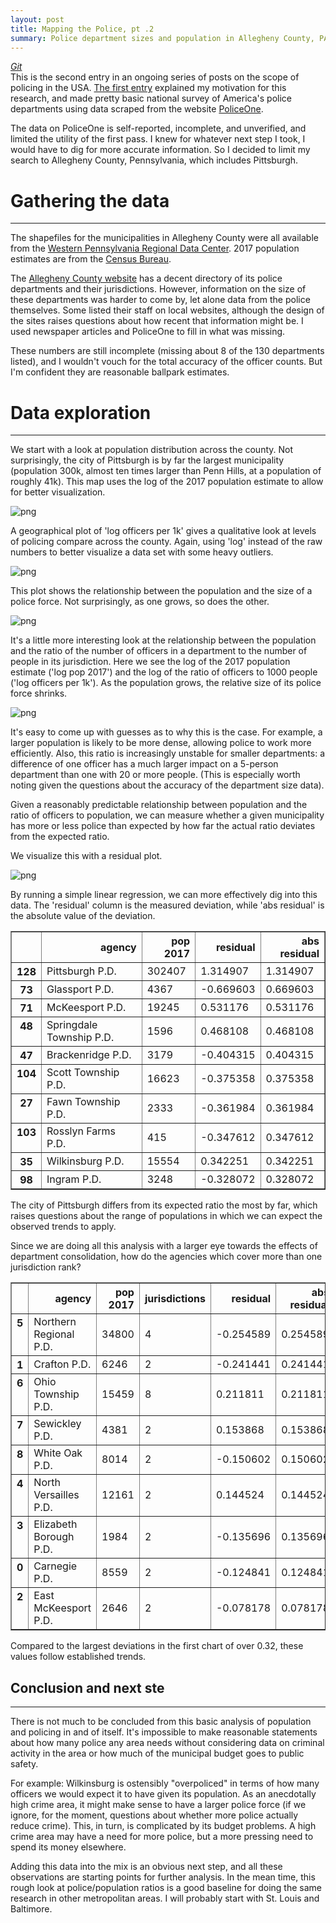 ```yaml
---
layout: post
title: Mapping the Police, pt .2
summary: Police department sizes and population in Allegheny County, PA
---
```

_[Git](https://github.com/afriedman412/police_mapping_ag_county)_   
This is the second entry in an ongoing series of posts on the scope of policing in the USA. [The first entry](https://afriedman412.github.io/Mapping-the-Police-v1.0/) explained my motivation for this research, and made pretty basic national survey of America's police departments using data scraped from the website [PoliceOne](http://www.policeone.com).

The data on PoliceOne is self-reported, incomplete, and unverified, and limited the utility of the first pass. I knew for whatever next step I took, I would have to dig for more accurate information. So I decided to limit my search to Allegheny County, Pennsylvania, which includes Pittsburgh.

# Gathering the data
---
The shapefiles for the municipalities in Allegheny County were all available from the [Western Pennsylvania Regional Data Center](https://data.wprdc.org/dataset/allegheny-county-municipal-boundaries). 2017 population estimates are from the [Census Bureau](https://factfinder.census.gov/faces/nav/jsf/pages/index.xhtml).

The [Allegheny County website](http://www.alleghenycounty.us/emergency-services/police-departments.aspx) has a decent directory of its police departments and their jurisdictions. However, information on the size of these departments was harder to come by, let alone data from the police themselves. Some listed their staff on local websites, although the design of the sites raises questions about how recent that information might be. I used newspaper articles and PoliceOne to fill in what was missing. 

These numbers are still incomplete (missing about 8 of the 130 departments listed), and I wouldn't vouch for the total accuracy of the officer counts. But I'm confident they are reasonable ballpark estimates.

# Data exploration
---
We start with a look at population distribution across the county. Not surprisingly, the city of Pittsburgh is by far the largest municipality (population 300k, almost ten times larger than Penn Hills, at a population of roughly 41k). This map uses the log of the 2017 population estimate to allow for better visualization.

![png](images/technical%20notebook_files/technical%20notebook_23_0.png)

A geographical plot of 'log officers per 1k' gives a qualitative look at levels of policing compare across the county. Again, using 'log' instead of the raw numbers to better visualize a data set with some heavy outliers.

![png](images/technical%20notebook_files/technical%20notebook_27_0.png)

This plot shows the relationship between the population and the size of a police force. Not surprisingly, as one grows, so does the other. 

![png](images/technical%20notebook_files/technical%20notebook_29_0.png)

It's a little more interesting look at the relationship between the population and the ratio of the number of officers in a department to the number of people in its jurisdiction. Here we see the log of the 2017 population estimate ('log pop 2017') and the log of the ratio of officers to 1000 people ('log officers per 1k'). As the population grows, the relative size of its police force shrinks.

![png](images/technical%20notebook_files/technical%20notebook_31_0.png)

It's easy to come up with guesses as to why this is the case. For example, a larger population is likely to be more dense, allowing police to work more efficiently. Also, this ratio is increasingly unstable for smaller departments: a difference of one officer has a much larger impact on a 5-person department than one with 20 or more people. (This is especially worth noting given the questions about the accuracy of the department size data).

Given a reasonably predictable relationship between population and the ratio of officers to population, we can measure whether a given municipality has more or less police than expected by how far the actual ratio deviates from the expected ratio.

We visualize this with a residual plot.

![png](images/technical%20notebook_files/technical%20notebook_33_0.png)

By running a simple linear regression, we can more effectively dig into this data. The 'residual' column is the measured deviation, while 'abs residual' is the absolute value of the deviation.

<div>
<style>
    .dataframe thead tr:only-child th {
        text-align: right;
    }

    .dataframe thead th {
        text-align: left;
    }

    .dataframe tbody tr th {
        vertical-align: top;
    }
</style>
<table border="1" class="dataframe">
  <thead>
    <tr style="text-align: right;">
      <th></th>
      <th>agency</th>
      <th>pop 2017</th>
      <th>residual</th>
      <th>abs residual</th>
    </tr>
  </thead>
  <tbody>
    <tr>
      <th>128</th>
      <td>Pittsburgh P.D.</td>
      <td>302407</td>
      <td>1.314907</td>
      <td>1.314907</td>
    </tr>
    <tr>
      <th>73</th>
      <td>Glassport P.D.</td>
      <td>4367</td>
      <td>-0.669603</td>
      <td>0.669603</td>
    </tr>
    <tr>
      <th>71</th>
      <td>McKeesport P.D.</td>
      <td>19245</td>
      <td>0.531176</td>
      <td>0.531176</td>
    </tr>
    <tr>
      <th>48</th>
      <td>Springdale Township P.D.</td>
      <td>1596</td>
      <td>0.468108</td>
      <td>0.468108</td>
    </tr>
    <tr>
      <th>47</th>
      <td>Brackenridge P.D.</td>
      <td>3179</td>
      <td>-0.404315</td>
      <td>0.404315</td>
    </tr>
    <tr>
      <th>104</th>
      <td>Scott Township P.D.</td>
      <td>16623</td>
      <td>-0.375358</td>
      <td>0.375358</td>
    </tr>
    <tr>
      <th>27</th>
      <td>Fawn Township P.D.</td>
      <td>2333</td>
      <td>-0.361984</td>
      <td>0.361984</td>
    </tr>
    <tr>
      <th>103</th>
      <td>Rosslyn Farms P.D.</td>
      <td>415</td>
      <td>-0.347612</td>
      <td>0.347612</td>
    </tr>
    <tr>
      <th>35</th>
      <td>Wilkinsburg P.D.</td>
      <td>15554</td>
      <td>0.342251</td>
      <td>0.342251</td>
    </tr>
    <tr>
      <th>98</th>
      <td>Ingram P.D.</td>
      <td>3248</td>
      <td>-0.328072</td>
      <td>0.328072</td>
    </tr>
  </tbody>
</table>
</div>

The city of Pittsburgh differs from its expected ratio the most by far, which raises questions about the range of populations in which we can expect the observed trends to apply. 

Since we are doing all this analysis with a larger eye towards the effects of department consolidation, how do the agencies which cover more than one jurisdiction rank?

<div>
<style>
    .dataframe thead tr:only-child th {
        text-align: right;
    }

    .dataframe thead th {
        text-align: left;
    }

    .dataframe tbody tr th {
        vertical-align: top;
    }
</style>
<table border="1" class="dataframe">
  <thead>
    <tr style="text-align: right;">
      <th></th>
      <th>agency</th>
      <th>pop 2017</th>
      <th>jurisdictions</th>
      <th>residual</th>
      <th>abs residual</th>
    </tr>
  </thead>
  <tbody>
    <tr>
      <th>5</th>
      <td>Northern Regional P.D.</td>
      <td>34800</td>
      <td>4</td>
      <td>-0.254589</td>
      <td>0.254589</td>
    </tr>
    <tr>
      <th>1</th>
      <td>Crafton P.D.</td>
      <td>6246</td>
      <td>2</td>
      <td>-0.241441</td>
      <td>0.241441</td>
    </tr>
    <tr>
      <th>6</th>
      <td>Ohio Township P.D.</td>
      <td>15459</td>
      <td>8</td>
      <td>0.211811</td>
      <td>0.211811</td>
    </tr>
    <tr>
      <th>7</th>
      <td>Sewickley P.D.</td>
      <td>4381</td>
      <td>2</td>
      <td>0.153868</td>
      <td>0.153868</td>
    </tr>
    <tr>
      <th>8</th>
      <td>White Oak P.D.</td>
      <td>8014</td>
      <td>2</td>
      <td>-0.150602</td>
      <td>0.150602</td>
    </tr>
    <tr>
      <th>4</th>
      <td>North Versailles P.D.</td>
      <td>12161</td>
      <td>2</td>
      <td>0.144524</td>
      <td>0.144524</td>
    </tr>
    <tr>
      <th>3</th>
      <td>Elizabeth Borough P.D.</td>
      <td>1984</td>
      <td>2</td>
      <td>-0.135696</td>
      <td>0.135696</td>
    </tr>
    <tr>
      <th>0</th>
      <td>Carnegie P.D.</td>
      <td>8559</td>
      <td>2</td>
      <td>-0.124841</td>
      <td>0.124841</td>
    </tr>
    <tr>
      <th>2</th>
      <td>East McKeesport P.D.</td>
      <td>2646</td>
      <td>2</td>
      <td>-0.078178</td>
      <td>0.078178</td>
    </tr>
  </tbody>
</table>
</div>

Compared to the largest deviations in the first chart of over 0.32, these values follow established trends.

## Conclusion and next ste
---
There is not much to be concluded from this basic analysis of population and policing in and of itself. It's impossible to make reasonable statements about how many police any area needs without considering data on criminal activity in the area or how much of the municipal budget goes to public safety.

For example: Wilkinsburg is ostensibly "overpoliced" in terms of how many officers we would expect it to have given its population. As an anecdotally high crime area, it might make sense to have a larger police force (if we ignore, for the moment, questions about whether more police actually reduce crime). This, in turn, is complicated by its budget problems. A high crime area may have a need for more police, but a more pressing need to spend its money elsewhere.

Adding this data into the mix is an obvious next step, and all these observations are starting points for further analysis. In the mean time, this rough look at police/population ratios is a good baseline for doing the same research in other metropolitan areas. I will probably start with St. Louis and Baltimore.
